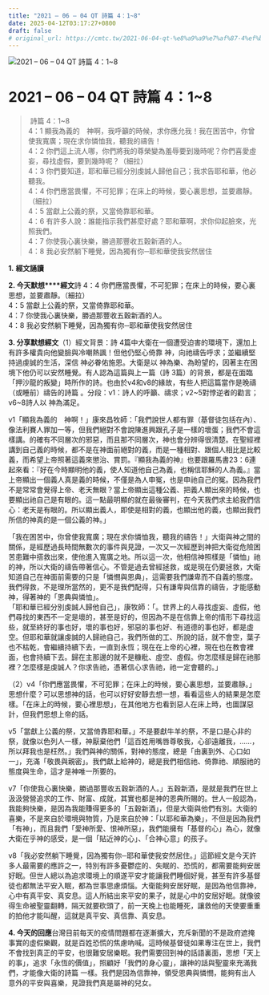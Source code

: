 ```yaml
---
title: "2021 – 06 – 04 QT 詩篇 4：1~8"
date: 2025-04-12T03:17:27+0800
draft: false
# original_url: https://cmtc.tw/2021-06-04-qt-%e8%a9%a9%e7%af%87-4%ef%bc%9a18
---
```


![2021 – 06 – 04 QT 詩篇 4：1\~8](/images/qt.jpg   "2021 – 06 – 04 QT 詩篇 4：1\~8")

# 2021 – 06 – 04 QT 詩篇 4：1\~8

>  詩篇 4：1\~8  
> 4：1 顯我為義的　神啊，我呼籲的時候，求你應允我！我在困苦中，你曾使我寬廣；現在求你憐恤我，聽我的禱告！  
> 4：2 你們這上流人哪，你們將我的尊榮變為羞辱要到幾時呢？你們喜愛虛妄，尋找虛假，要到幾時呢？（細拉）  
> 4：3 你們要知道，耶和華已經分別虔誠人歸他自己；我求告耶和華，他必聽我。  
> 4：4 你們應當畏懼，不可犯罪；在床上的時候，要心裏思想，並要肅靜。（細拉）  
> 4：5 當獻上公義的祭，又當倚靠耶和華。  
> 4：6 有許多人說：誰能指示我們甚麼好處？耶和華啊，求你仰起臉來，光照我們。  
> 4：7 你使我心裏快樂，勝過那豐收五穀新酒的人。  
> 4：8 我必安然躺下睡覺，因為獨有你─耶和華使我安然居住

**1.** **經文誦讀**

**2. 今天默想****經文**詩 4：4 你們應當畏懼，不可犯罪；在床上的時候，要心裏思想，並要肅靜。（細拉）  
4：5 當獻上公義的祭，又當倚靠耶和華。  
4：7 你使我心裏快樂，勝過那豐收五穀新酒的人。  
4：8 我必安然躺下睡覺，因為獨有你─耶和華使我安然居住

**3. 分享默想經文**（1）經文背景：詩 4篇中大衛在一個遭受迫害的環境下，還加上有許多權貴向他變臉與冷嘲熱諷！但他仍堅心倚靠 神，向祂禱告呼求；並繼續堅持過虔誠的生活，深信 神必眷佑施恩。大衛是以 神為樂、為盼望的，因著主在困境下他仍可以安然睡覺。有人認為這篇與上一篇（詩 3篇）的背景，都是在面臨「押沙龍的叛變」時所作的詩。也由於v4和v8的緣故，有些人把這篇當作是晚禱（或睡前）禱告的詩篇 。分段：v1：詩人的呼籲、禱求；v2\~5對悖逆者的勸言； v6\~8詩人以 神為滿足。

v1「顯我為義的　神啊！」康來昌牧師：「我們說世人都有罪（基督徒包括在內）、像法利賽人罪加一等，但我們絕對不會說陳進興跟孔子是一樣的壞蛋；我們不會這樣講。的確有不同層次的邪惡，而且那不同層次，神也會分辨得很清楚。在聖經裡講到自己義的時候，都不是在神面前絕對的義，而是一種相對、跟個人相比是比較義，而希望上帝照著這義來懲治、賞罰。『顯我為義的神』也要跟羅馬書23：6連起來看：『好在今時顯明他的義，使人知道他自己為義，也稱信耶穌的人為義。』當上帝顯出一個義人真是義的時候，不僅是為人申冤，也是申祂自己的冤。因為我們不是常常會覺得上帝、老天無眼？當上帝顯出這種公義、把義人顯出來的時候，也要顯出祂自己是有眼的。這一點最明顯的就在最後審判，在今天我們求主給我們信心：老天是有眼的。所以顯出義人，即使是相對的義，也顯出他的義，也顯出我們所信的神真的是一個公義的神。」

「我在困苦中，你曾使我寬廣；現在求你憐恤我，聽我的禱告！」大衛與神之間的關係，是經歷過長時間無數次的事件與見證，一次又一次經歷到神把大衛從危險困苦患難中搭救出來，使他進入寬廣之地。所以這一次，他相信神照樣是「憐恤」祂的神，所以大衛的禱告帶著信心。不管是過去曾經拯救，或是現在仍要拯救，大衛知道自己在神面前需要的只是「憐憫與恩典」，這需要我們謙卑而不自義的態度。我們得救，不是理所當然的，更不是我們配得，只有謙卑與信靠的禱告，才能感動神，得著神的「恩典與憐恤」。  
「耶和華已經分別虔誠人歸他自己」，康牧師：「。世界上的人尋找虛妄、虛假，他們尋找的東西不一定是壞的，甚至是好的，但因為不是在信靠上帝的情形下尋找這些，就至終好的事也好，壞的事也好，邪惡的事也好、有道德的事也好，都是虛空。但耶和華就讓虔誠的人歸祂自己，我們所做的工、所說的話，就不會空，葉子也不枯乾，會繼續持續下去，一直到永恆；現在在上帝的心裡，現在也在教會裡面，也會持續下去。歸在主那邊的就不是糠粃、虛空、虛假。你怎麼樣是歸在祂那裡？怎麼樣是虔誠人？你求告祂，憑著信心求告祂，祂一定會聽的。」

（2）v4「你們應當畏懼，不可犯罪；在床上的時候，要心裏思想，並要肅靜。」思想什麼？可以思想神的話，也可以好好安靜去想一想，看看這些人的結果是怎麼樣。「在床上的時候，要心裡思想」，在其他地方也看到惡人在床上時，也圖謀惡計，但我們思想上帝的話。

v5「當獻上公義的祭，又當倚靠耶和華。」不是要獻牛羊的祭，不是口是心非的祭，就像以色列人一樣，神厭棄他們「這百姓用嘴唇尊敬我，心卻遠離我，……，所以拜我也是枉然。」我們與神的關係，對神的態度，總是「由裏到外、心口如一」，充滿「敬畏與親密」。我們獻上給神的，總是我們相信祂、倚靠祂、順服祂的態度與生命，這才是神唯一所要的。

v7「你使我心裏快樂，勝過那豐收五穀新酒的人。」五穀新酒，是就是我們在世上汲汲營營追求的工作、財富、成就，其實也都是神的恩典所賜的。世人一般認為，我能夠快樂，是因為我能賺得更多的「五穀新酒」，但是大衛與他們有別。大衛的喜樂，不是來自於環境與物質，乃是來自於神：「以耶和華為樂」，不但是因為我們「有神」，而且我們「愛神所愛、恨神所惡」，我們能擁有「基督的心」為心，就像大衛在乎神的感受，是一個「貼近神的心」、「合神心意」的孩子。

v8「我必安然躺下睡覺，因為獨有你─耶和華使我安然居住。」這節經文是今天許多人最需要的應許之一，特別有許多憂鬱症的、失眠的、恐慌的，都需要能夠安居好眠。但世人總以為追求環境上的順遂平安才能讓我們睡個好覺，甚至有許多基督徒也都無法平安入眠，都為世事思慮煩惱。大衛能夠安居好眠，是因為他信靠神，心中有真平安、真安息。這人所結出來平安的果子，就是心中的安居好眠。就像彼得生命被聖靈翻轉，隔天就要砍頭了，前一天晚上也能睡死，讓救他的天使要重重的拍他才能叫醒，這就是真平安、真信靠、真安息。

**4. 今天的回應**台灣目前每天的疫情問題都在逐漸擴大，充斥新聞的不是政府遮掩事實的虛假樂觀，就是百姓恐慌的焦慮吶喊。這時候基督徒如果專注在世上，我們不會找到真正的平安，也很難安居樂眠。我們需要回到神的話語裏面，思想「天上的事」，追求「永恆的價值」，照顧好「我們的身心靈」，讓神的話與聖靈來充滿我們，才能像大衛的詩篇 一樣。我們是因為信靠神，領受恩典與憐憫，能夠有出人意外的平安與喜樂，見證我們真是屬神的兒女。